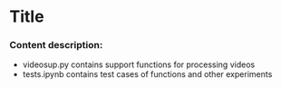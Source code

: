 # Title
### Content description:
- videosup.py contains support functions for processing videos
- tests.ipynb contains test cases of functions and other experiments
